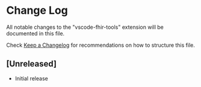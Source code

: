 # Change Log

All notable changes to the "vscode-fhir-tools" extension will be documented in this file.

Check [Keep a Changelog](http://keepachangelog.com/) for recommendations on how to structure this file.

## [Unreleased]

- Initial release